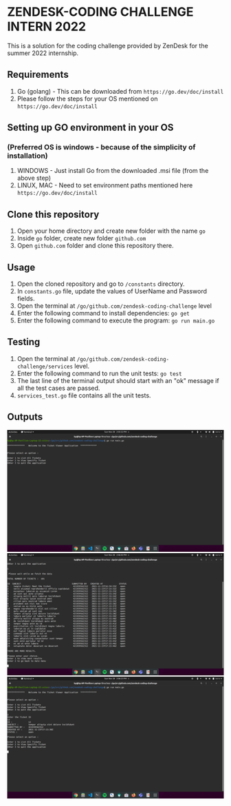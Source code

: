 
# ZENDESK-CODING CHALLENGE INTERN 2022

This is a solution for the coding challenge provided by ZenDesk for the summer 2022 internship.

## Requirements
1. Go (golang) - This can be downloaded from ```https://go.dev/doc/install```
2. Please follow the steps for your OS mentioned on ```https://go.dev/doc/install``` 

## Setting up GO environment in your OS
### (Preferred OS is windows - because of the simplicity of installation)
1. WINDOWS - Just install Go from the downloaded .msi file (from the above step)
2. LINUX, MAC - Need to set environment paths mentioned here ```https://go.dev/doc/install```

## Clone this repository
1. Open your home directory and create new folder with the name ```go```
2. Inside ```go``` folder, create new folder ```github.com```
3. Open ```github.com``` folder and clone this repository there.

## Usage
1. Open the cloned repository and go to ```/constants``` directory.
2. In ```constants.go``` file, update the values of UserName and Password fields.
3. Open the terminal at ```/go/github.com/zendesk-coding-challenge``` level
4. Enter the following command to install dependencies: ```go get```
5. Enter the following command to execute the program: ```go run main.go```

## Testing
1. Open the terminal at ```/go/github.com/zendesk-coding-challenge/services``` level.
2. Enter the following command to run the unit tests: ```go test```
3. The last line of the terminal output should start with an "ok" message if all the test cases are passed.   
4. ```services_test.go``` file contains all the unit tests.

## Outputs
![Main Menu](https://github.com/yash-pratapwar-git/zendesk-coding-challenge/blob/main/docs/result_1.png)
![List All Tickets](https://github.com/yash-pratapwar-git/zendesk-coding-challenge/blob/main/docs/result_2.png)
![View Single Ticket](https://github.com/yash-pratapwar-git/zendesk-coding-challenge/blob/main/docs/result_3.png)